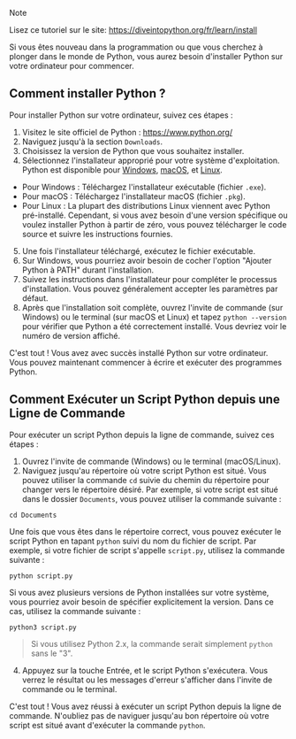 > [!NOTE]
> Lisez ce tutoriel sur le site: https://diveintopython.org/fr/learn/install

Si vous êtes nouveau dans la programmation ou que vous cherchez à plonger dans le monde de Python, vous aurez besoin d'installer Python sur votre ordinateur pour commencer.

## Comment installer Python ?

Pour installer Python sur votre ordinateur, suivez ces étapes :

1. Visitez le site officiel de Python : https://www.python.org/
2. Naviguez jusqu'à la section `Downloads`.
3. Choisissez la version de Python que vous souhaitez installer.
4. Sélectionnez l'installateur approprié pour votre système d'exploitation. Python est disponible pour [Windows](/fr/learn/install/windows.md), [macOS](/fr/learn/install/mac.md), et [Linux](/fr/learn/install/linux.md).
* Pour Windows : Téléchargez l'installateur exécutable (fichier `.exe`).
* Pour macOS : Téléchargez l'installateur macOS (fichier `.pkg`).
* Pour Linux : La plupart des distributions Linux viennent avec Python pré-installé. Cependant, si vous avez besoin d'une version spécifique ou voulez installer Python à partir de zéro, vous pouvez télécharger le code source et suivre les instructions fournies.
5. Une fois l'installateur téléchargé, exécutez le fichier exécutable.
6. Sur Windows, vous pourriez avoir besoin de cocher l'option "Ajouter Python à PATH" durant l'installation.
7. Suivez les instructions dans l'installateur pour compléter le processus d'installation. Vous pouvez généralement accepter les paramètres par défaut.
8. Après que l'installation soit complète, ouvrez l'invite de commande (sur Windows) ou le terminal (sur macOS et Linux) et tapez `python --version` pour vérifier que Python a été correctement installé. Vous devriez voir le numéro de version affiché.

C'est tout ! Vous avez avec succès installé Python sur votre ordinateur. Vous pouvez maintenant commencer à écrire et exécuter des programmes Python.

## Comment Exécuter un Script Python depuis une Ligne de Commande

Pour exécuter un script Python depuis la ligne de commande, suivez ces étapes :

1. Ouvrez l'invite de commande (Windows) ou le terminal (macOS/Linux).
2. Naviguez jusqu'au répertoire où votre script Python est situé. Vous pouvez utiliser la commande `cd` suivie du chemin du répertoire pour changer vers le répertoire désiré. Par exemple, si votre script est situé dans le dossier `Documents`, vous pouvez utiliser la commande suivante :

```shell 
cd Documents
```

Une fois que vous êtes dans le répertoire correct, vous pouvez exécuter le script Python en tapant `python` suivi du nom du fichier de script. Par exemple, si votre fichier de script s'appelle `script.py`, utilisez la commande suivante :

```shell
python script.py
```

Si vous avez plusieurs versions de Python installées sur votre système, vous pourriez avoir besoin de spécifier explicitement la version. Dans ce cas, utilisez la commande suivante :

```shell
python3 script.py
```

> Si vous utilisez Python 2.x, la commande serait simplement `python` sans le "3".

4. Appuyez sur la touche Entrée, et le script Python s'exécutera. Vous verrez le résultat ou les messages d'erreur s'afficher dans l'invite de commande ou le terminal.

C'est tout ! Vous avez réussi à exécuter un script Python depuis la ligne de commande. N'oubliez pas de naviguer jusqu'au bon répertoire où votre script est situé avant d'exécuter la commande `python`.
